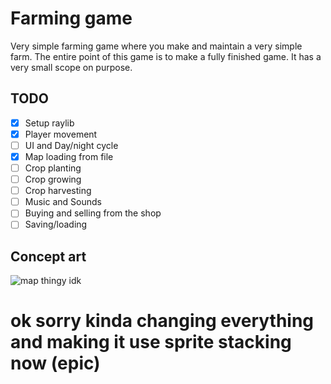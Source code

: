 # Farming game
Very simple farming game where you make and maintain a very simple farm. The entire point of this game is to make a fully finished game. It has a very small scope on purpose.

## TODO
- [x] Setup raylib
- [x] Player movement
- [ ] UI and Day/night cycle
- [x] Map loading from file
- [ ] Crop planting
- [ ] Crop growing
- [ ] Crop harvesting
- [ ] Music and Sounds
- [ ] Buying and selling from the shop
- [ ] Saving/loading

## Concept art
![map thingy idk](https://i.imgur.com/nvKT9Hl.png)

# ok sorry kinda changing everything and making it use sprite stacking now (epic)